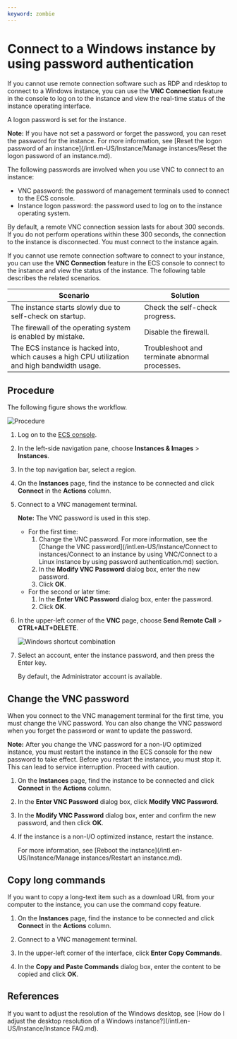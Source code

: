 ```yaml
---
keyword: zombie
---
```


# Connect to a Windows instance by using password authentication

If you cannot use remote connection software such as RDP and rdesktop to connect to a Windows instance, you can use the **VNC Connection** feature in the console to log on to the instance and view the real-time status of the instance operating interface.

A logon password is set for the instance.

**Note:** If you have not set a password or forget the password, you can reset the password for the instance. For more information, see [Reset the logon password of an instance](/intl.en-US/Instance/Manage instances/Reset the logon password of an instance.md).

The following passwords are involved when you use VNC to connect to an instance:

-   VNC password: the password of management terminals used to connect to the ECS console.
-   Instance logon password: the password used to log on to the instance operating system.

By default, a remote VNC connection session lasts for about 300 seconds. If you do not perform operations within these 300 seconds, the connection to the instance is disconnected. You must connect to the instance again.

If you cannot use remote connection software to connect to your instance, you can use the **VNC Connection** feature in the ECS console to connect to the instance and view the status of the instance. The following table describes the related scenarios.

|Scenario|Solution|
|--------|--------|
|The instance starts slowly due to self-check on startup.|Check the self-check progress.|
|The firewall of the operating system is enabled by mistake.|Disable the firewall.|
|The ECS instance is hacked into, which causes a high CPU utilization and high bandwidth usage.|Troubleshoot and terminate abnormal processes.|

## Procedure

The following figure shows the workflow.

![Procedure](https://static-aliyun-doc.oss-accelerate.aliyuncs.com/assets/img/en-US/7413606161/p5162.png)

1.  Log on to the [ECS console](https://ecs.console.aliyun.com).

2.  In the left-side navigation pane, choose **Instances & Images** \> **Instances**.

3.  In the top navigation bar, select a region.

4.  On the **Instances** page, find the instance to be connected and click **Connect** in the **Actions** column.

5.  Connect to a VNC management terminal.

    **Note:** The VNC password is used in this step.

    -   For the first time:
        1.  Change the VNC password. For more information, see the [Change the VNC password](/intl.en-US/Instance/Connect to instances/Connect to an instance by using VNC/Connect to a Linux instance by using password authentication.md) section.
        2.  In the **Modify VNC Password** dialog box, enter the new password.
        3.  Click **OK**.
    -   For the second or later time:
        1.  In the **Enter VNC Password** dialog box, enter the password.
        2.  Click **OK**.
6.  In the upper-left corner of the **VNC** page, choose **Send Remote Call** \> **CTRL+ALT+DELETE**.

    ![Windows shortcut combination](https://static-aliyun-doc.oss-accelerate.aliyuncs.com/assets/img/en-US/9568432161/p171354.png)

7.  Select an account, enter the instance password, and then press the Enter key.

    By default, the Administrator account is available.


## Change the VNC password

When you connect to the VNC management terminal for the first time, you must change the VNC password. You can also change the VNC password when you forget the password or want to update the password.

**Note:** After you change the VNC password for a non-I/O optimized instance, you must restart the instance in the ECS console for the new password to take effect. Before you restart the instance, you must stop it. This can lead to service interruption. Proceed with caution.

1.  On the **Instances** page, find the instance to be connected and click **Connect** in the **Actions** column.

2.  In the **Enter VNC Password** dialog box, click **Modify VNC Password**.

3.  In the **Modify VNC Password** dialog box, enter and confirm the new password, and then click **OK**.

4.  If the instance is a non-I/O optimized instance, restart the instance.

    For more information, see [Reboot the instance](/intl.en-US/Instance/Manage instances/Restart an instance.md).


## Copy long commands

If you want to copy a long-text item such as a download URL from your computer to the instance, you can use the command copy feature.

1.  On the **Instances** page, find the instance to be connected and click **Connect** in the **Actions** column.

2.  Connect to a VNC management terminal.

3.  In the upper-left corner of the interface, click **Enter Copy Commands**.

4.  In the **Copy and Paste Commands** dialog box, enter the content to be copied and click **OK**.


## References

If you want to adjust the resolution of the Windows desktop, see [How do I adjust the desktop resolution of a Windows instance?](/intl.en-US/Instance/Instance FAQ.md).

